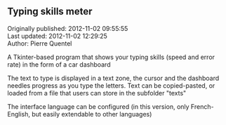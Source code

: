 ## Typing skills meter  
Originally published: 2012-11-02 09:55:55  
Last updated: 2012-11-02 12:29:25  
Author: Pierre Quentel  
  
A Tkinter-based program that shows your typing skills (speed and error rate) in the form of a car dashboard

The text to type is displayed in a text zone, the cursor and the dashboard needles progress as you type the letters. Text can be copied-pasted, or loaded from a file that users can store in the subfolder "texts"

The interface language can be configured (in this version, only French-English, but easily extendable to other languages)